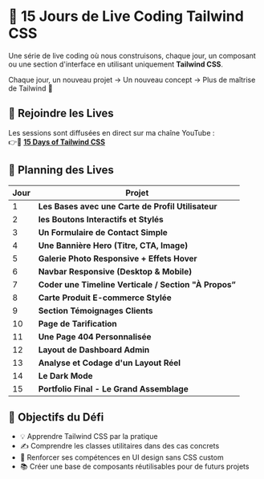 # 🚀 15 Jours de Live Coding Tailwind CSS

Une série de live coding où nous construisons, chaque jour, un composant ou une section d'interface en utilisant uniquement **Tailwind CSS**.

Chaque jour, un nouveau projet → Un nouveau concept → Plus de maîtrise de Tailwind 💪

## 🔴 Rejoindre les Lives

Les sessions sont diffusées en direct sur ma chaîne YouTube :  
👉🔴 [**15 Days of Tailwind CSS**](https://youtube.com/playlist?list=PLCfWsbfoICpvXxtkBrAqPydi04raxaxg_&si=_DkZClrXZkuY-fV0)

## 📅 Planning des Lives

| Jour | Projet                                                |
| ---- | ----------------------------------------------------- |
| 1    | **Les Bases avec une Carte de Profil Utilisateur**    |
| 2    | **les Boutons Interactifs et Stylés**                 |
| 3    | **Un Formulaire de Contact Simple**                   |
| 4    | **Une Bannière Hero (Titre, CTA, Image)**             |
| 5    | **Galerie Photo Responsive + Effets Hover**           |
| 6    | **Navbar Responsive (Desktop & Mobile)**              |
| 7    | **Coder une Timeline Verticale / Section "À Propos”** |
| 8    | **Carte Produit E-commerce Stylée**                   |
| 9    | **Section Témoignages Clients**                       |
| 10   | **Page de Tarification**                              |
| 11   | **Une Page 404 Personnalisée**                        |
| 12   | **Layout de Dashboard Admin**                         |
| 13   | **Analyse et Codage d'un Layout Réel**                |
| 14   | **Le Dark Mode**                                      |
| 15   | **Portfolio Final - Le Grand Assemblage**             |

## 🎯 Objectifs du Défi

- 💡 Apprendre Tailwind CSS par la pratique
- ✍️ Comprendre les classes utilitaires dans des cas concrets
- 🧠 Renforcer ses compétences en UI design sans CSS custom
- 📚 Créer une base de composants réutilisables pour de futurs projets
